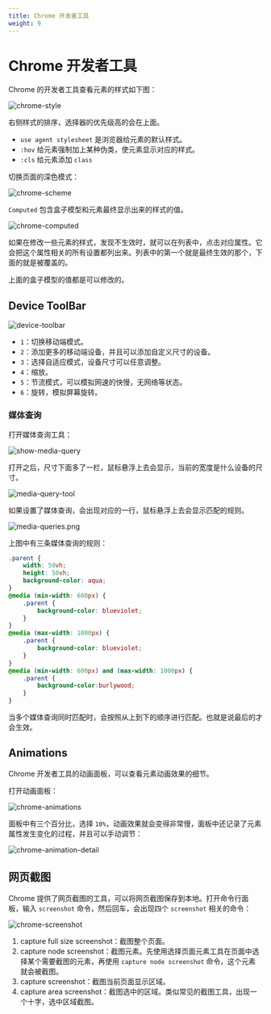 ```yaml
---
title: Chrome 开发者工具
weight: 9
---
```


# Chrome 开发者工具

Chrome 的开发者工具查看元素的样式如下图：

![chrome-style](https://github.com/shipengqi/illustrations/blob/c0efa82375c756099df82a5c948cb093c3f2014b/frontend-learn/basic/chrome-style.png?raw=true)

右侧样式的排序，选择器的优先级高的会在上面。

- `use agent stylesheet` 是浏览器给元素的默认样式。
- `:hov` 给元素强制加上某种伪类，使元素显示对应的样式。
- `:cls` 给元素添加 `class`

切换页面的深色模式：

![chrome-scheme](https://github.com/shipengqi/illustrations/blob/c0efa82375c756099df82a5c948cb093c3f2014b/frontend-learn/basic/chrome-scheme.png?raw=true)

`Computed` 包含盒子模型和元素最终显示出来的样式的值。

![chrome-computed](https://github.com/shipengqi/illustrations/blob/c0efa82375c756099df82a5c948cb093c3f2014b/frontend-learn/basic/chrome-computed.png?raw=true)

如果在修改一些元素的样式，发现不生效时，就可以在列表中，点击对应属性。它会把这个属性相关的所有设置都列出来。列表中的第一个就是最终生效的那个，下面的就是被覆盖的。

上面的盒子模型的值都是可以修改的。


## Device ToolBar

![device-toolbar](https://github.com/shipengqi/illustrations/blob/96977c045d05bdc5cac7878bf23baa77f43558c3/frontend-learn/basic/device-toolbar.png?raw=true)

- `1`：切换移动端模式。
- `2`：添加更多的移动端设备，并且可以添加自定义尺寸的设备。
- `3`：选择自适应模式，设备尺寸可以任意调整。
- `4`：缩放。
- `5`：节流模式，可以模拟网速的快慢，无网络等状态。
- `6`：旋转，模拟屏幕旋转。


### 媒体查询

打开媒体查询工具：

![show-media-query](https://github.com/shipengqi/illustrations/blob/219420382199da4b0c0fc08158dc2fabcbb7cb36/frontend-learn/basic/show-media-query.png?raw=true)

打开之后，尺寸下面多了一栏，鼠标悬浮上去会显示，当前的宽度是什么设备的尺寸。

![media-query-tool](https://github.com/shipengqi/illustrations/blob/219420382199da4b0c0fc08158dc2fabcbb7cb36/frontend-learn/basic/media-query-tool.png?raw=true)

如果设置了媒体查询，会出现对应的一行，鼠标悬浮上去会显示匹配的规则。

![media-queries.png](https://github.com/shipengqi/illustrations/blob/219420382199da4b0c0fc08158dc2fabcbb7cb36/frontend-learn/basic/media-queries.png?raw=true)

上图中有三条媒体查询的规则：

```css
.parent {
    width: 50vh;
    height: 50vh;
    background-color: aqua;
}
@media (min-width: 600px) {
    .parent {
        background-color: blueviolet;
    }
}
@media (max-width: 1000px) {
    .parent {
        background-color: blueviolet;
    }
}
@media (min-width: 600px) and (max-width: 1000px) {
    .parent {
        background-color:burlywood;
    }
}
```

当多个媒体查询同时匹配时，会按照从上到下的顺序进行匹配。也就是说最后的才会生效。


## Animations

Chrome 开发者工具的动画面板，可以查看元素动画效果的细节。

打开动画面板：

![chrome-animations](https://github.com/shipengqi/illustrations/blob/7c807a8f6563c7dc56aaf3675bf37f21e393494a/frontend-learn/basic/chrome-animations.png?raw=true)

面板中有三个百分比，选择 `10%`，动画效果就会变得非常慢，面板中还记录了元素属性发生变化的过程，并且可以手动调节：

![chrome-animation-detail](https://github.com/shipengqi/illustrations/blob/7c807a8f6563c7dc56aaf3675bf37f21e393494a/frontend-learn/basic/chrome-animation-detail.png?raw=true)


## 网页截图

Chrome 提供了网页截图的工具，可以将网页截图保存到本地。打开命令行面板，输入 `screenshot` 命令，然后回车，会出现四个 `screenshot` 相关的命令：

![chrome-screenshot](https://github.com/shipengqi/illustrations/blob/7c807a8f6563c7dc56aaf3675bf37f21e393494a/frontend-learn/basic/chrome-screenshot.png?raw=true)

1. capture full size screenshot：截图整个页面。
2. capture node screenshot：截图元素。先使用选择页面元素工具在页面中选择某个需要截图的元素，再使用 `capture node screenshot` 命令，这个元素就会被截图。
3. capture screenshot：截图当前页面显示区域。
4. capture area screenshot：截图选中的区域。类似常见的截图工具，出现一个十字，选中区域截图。